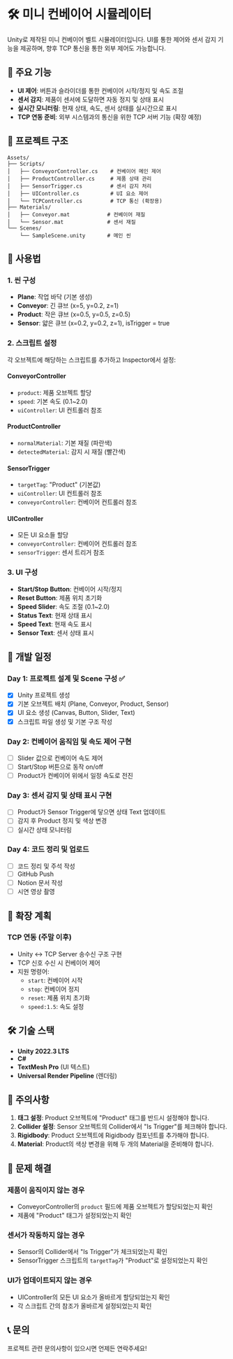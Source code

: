 # 🛠️ 미니 컨베이어 시뮬레이터

Unity로 제작된 미니 컨베이어 벨트 시뮬레이터입니다. UI를 통한 제어와 센서 감지 기능을 제공하며, 향후 TCP 통신을 통한 외부 제어도 가능합니다.

## 🎯 주요 기능

- **UI 제어**: 버튼과 슬라이더를 통한 컨베이어 시작/정지 및 속도 조절
- **센서 감지**: 제품이 센서에 도달하면 자동 정지 및 상태 표시
- **실시간 모니터링**: 현재 상태, 속도, 센서 상태를 실시간으로 표시
- **TCP 연동 준비**: 외부 시스템과의 통신을 위한 TCP 서버 기능 (확장 예정)

## 📁 프로젝트 구조

```
Assets/
├── Scripts/
│   ├── ConveyorController.cs    # 컨베이어 메인 제어
│   ├── ProductController.cs     # 제품 상태 관리
│   ├── SensorTrigger.cs         # 센서 감지 처리
│   ├── UIController.cs          # UI 요소 제어
│   └── TCPController.cs         # TCP 통신 (확장용)
├── Materials/
│   ├── Conveyor.mat            # 컨베이어 재질
│   └── Sensor.mat              # 센서 재질
└── Scenes/
    └── SampleScene.unity       # 메인 씬
```

## 🚀 사용법

### 1. 씬 구성
- **Plane**: 작업 바닥 (기본 생성)
- **Conveyor**: 긴 큐브 (x=5, y=0.2, z=1)
- **Product**: 작은 큐브 (x=0.5, y=0.5, z=0.5)
- **Sensor**: 얇은 큐브 (x=0.2, y=0.2, z=1), isTrigger = true

### 2. 스크립트 설정
각 오브젝트에 해당하는 스크립트를 추가하고 Inspector에서 설정:

#### ConveyorController
- `product`: 제품 오브젝트 할당
- `speed`: 기본 속도 (0.1~2.0)
- `uiController`: UI 컨트롤러 참조

#### ProductController
- `normalMaterial`: 기본 재질 (파란색)
- `detectedMaterial`: 감지 시 재질 (빨간색)

#### SensorTrigger
- `targetTag`: "Product" (기본값)
- `uiController`: UI 컨트롤러 참조
- `conveyorController`: 컨베이어 컨트롤러 참조

#### UIController
- 모든 UI 요소들 할당
- `conveyorController`: 컨베이어 컨트롤러 참조
- `sensorTrigger`: 센서 트리거 참조

### 3. UI 구성
- **Start/Stop Button**: 컨베이어 시작/정지
- **Reset Button**: 제품 위치 초기화
- **Speed Slider**: 속도 조절 (0.1~2.0)
- **Status Text**: 현재 상태 표시
- **Speed Text**: 현재 속도 표시
- **Sensor Text**: 센서 상태 표시

## 🔧 개발 일정

### Day 1: 프로젝트 설계 및 Scene 구성 ✅
- [x] Unity 프로젝트 생성
- [x] 기본 오브젝트 배치 (Plane, Conveyor, Product, Sensor)
- [x] UI 요소 생성 (Canvas, Button, Slider, Text)
- [x] 스크립트 파일 생성 및 기본 구조 작성

### Day 2: 컨베이어 움직임 및 속도 제어 구현
- [ ] Slider 값으로 컨베이어 속도 제어
- [ ] Start/Stop 버튼으로 동작 on/off
- [ ] Product가 컨베이어 위에서 일정 속도로 전진

### Day 3: 센서 감지 및 상태 표시 구현
- [ ] Product가 Sensor Trigger에 닿으면 상태 Text 업데이트
- [ ] 감지 후 Product 정지 및 색상 변경
- [ ] 실시간 상태 모니터링

### Day 4: 코드 정리 및 업로드
- [ ] 코드 정리 및 주석 작성
- [ ] GitHub Push
- [ ] Notion 문서 작성
- [ ] 시연 영상 촬영

## 🔮 확장 계획

### TCP 연동 (주말 이후)
- Unity ↔ TCP Server 송수신 구조 구현
- TCP 신호 수신 시 컨베이어 제어
- 지원 명령어:
  - `start`: 컨베이어 시작
  - `stop`: 컨베이어 정지
  - `reset`: 제품 위치 초기화
  - `speed:1.5`: 속도 설정

## 🛠️ 기술 스택

- **Unity 2022.3 LTS**
- **C#**
- **TextMesh Pro** (UI 텍스트)
- **Universal Render Pipeline** (렌더링)

## 📝 주의사항

1. **태그 설정**: Product 오브젝트에 "Product" 태그를 반드시 설정해야 합니다.
2. **Collider 설정**: Sensor 오브젝트의 Collider에서 "Is Trigger"를 체크해야 합니다.
3. **Rigidbody**: Product 오브젝트에 Rigidbody 컴포넌트를 추가해야 합니다.
4. **Material**: Product의 색상 변경을 위해 두 개의 Material을 준비해야 합니다.

## 🐛 문제 해결

### 제품이 움직이지 않는 경우
- ConveyorController의 `product` 필드에 제품 오브젝트가 할당되었는지 확인
- 제품에 "Product" 태그가 설정되었는지 확인

### 센서가 작동하지 않는 경우
- Sensor의 Collider에서 "Is Trigger"가 체크되었는지 확인
- SensorTrigger 스크립트의 `targetTag`가 "Product"로 설정되었는지 확인

### UI가 업데이트되지 않는 경우
- UIController의 모든 UI 요소가 올바르게 할당되었는지 확인
- 각 스크립트 간의 참조가 올바르게 설정되었는지 확인

## 📞 문의

프로젝트 관련 문의사항이 있으시면 언제든 연락주세요!